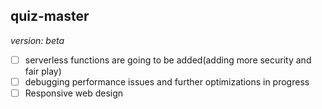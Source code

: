 ## quiz-master 
*version: beta*

- [ ] serverless functions are going to be added(adding more security and fair play)
- [ ] debugging performance issues and further optimizations in progress
- [ ] Responsive web design
